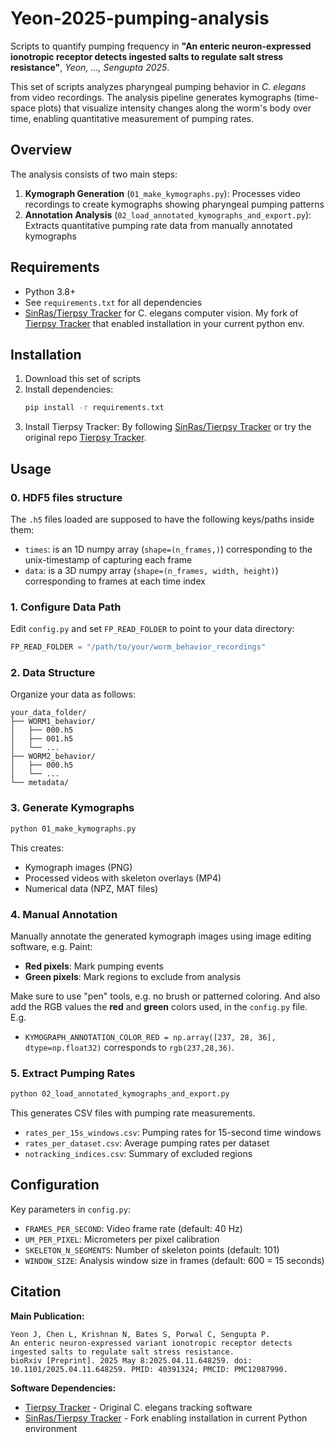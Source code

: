 # Yeon-2025-pumping-analysis
Scripts to quantify pumping frequency in **"An enteric neuron-expressed ionotropic receptor detects ingested salts to regulate salt stress resistance"**, *Yeon, ..., Sengupta 2025*.

This set of scripts analyzes pharyngeal pumping behavior in *C. elegans* from video recordings. The analysis pipeline generates kymographs (time-space plots) that visualize intensity changes along the worm's body over time, enabling quantitative measurement of pumping rates.

## Overview

The analysis consists of two main steps:

1. **Kymograph Generation** (`01_make_kymographs.py`): Processes video recordings to create kymographs showing pharyngeal pumping patterns
2. **Annotation Analysis** (`02_load_annotated_kymographs_and_export.py`): Extracts quantitative pumping rate data from manually annotated kymographs

## Requirements

- Python 3.8+
- See `requirements.txt` for all dependencies
- [SinRas/Tierpsy Tracker](https://github.com/SinRas/tierpsy-tracker) for C. elegans computer vision. My fork of [Tierpsy Tracker](https://github.com/Tierpsy/tierpsy-tracker) that enabled installation in your current python env.


## Installation

1. Download this set of scripts
2. Install dependencies:
   ```bash
   pip install -r requirements.txt
   ```
3. Install Tierpsy Tracker:
   By following [SinRas/Tierpsy Tracker](https://github.com/SinRas/tierpsy-tracker) or try the original repo [Tierpsy Tracker](https://github.com/Tierpsy/tierpsy-tracker).

## Usage

### 0. HDF5 files structure

The `.h5` files loaded are supposed to have the following keys/paths inside them:

- `times`: is an 1D numpy array (`shape=(n_frames,)`) corresponding to the unix-timestamp of capturing each frame
- `data`: is a 3D numpy array (`shape=(n_frames, width, height)`) corresponding to frames at each time index

### 1. Configure Data Path

Edit `config.py` and set `FP_READ_FOLDER` to point to your data directory:

```python
FP_READ_FOLDER = "/path/to/your/worm_behavior_recordings"
```

### 2. Data Structure

Organize your data as follows:
```
your_data_folder/
├── WORM1_behavior/
│   ├── 000.h5
│   ├── 001.h5
│   └── ...
├── WORM2_behavior/
│   ├── 000.h5
│   └── ...
└── metadata/
```

### 3. Generate Kymographs

```bash
python 01_make_kymographs.py
```

This creates:
- Kymograph images (PNG)
- Processed videos with skeleton overlays (MP4)
- Numerical data (NPZ, MAT files)

### 4. Manual Annotation

Manually annotate the generated kymograph images using image editing software, e.g. Paint:
- **Red pixels**: Mark pumping events
- **Green pixels**: Mark regions to exclude from analysis

Make sure to use "pen" tools, e.g. no brush or patterned coloring. And also add the RGB values the **red** and **green** colors used, in the `config.py` file. E.g.
- `KYMOGRAPH_ANNOTATION_COLOR_RED = np.array([237, 28, 36], dtype=np.float32)` corresponds to `rgb(237,28,36)`.

### 5. Extract Pumping Rates

```bash
python 02_load_annotated_kymographs_and_export.py
```

This generates CSV files with pumping rate measurements.

- `rates_per_15s_windows.csv`: Pumping rates for 15-second time windows
- `rates_per_dataset.csv`: Average pumping rates per dataset
- `notracking_indices.csv`: Summary of excluded regions

## Configuration

Key parameters in `config.py`:
- `FRAMES_PER_SECOND`: Video frame rate (default: 40 Hz)
- `UM_PER_PIXEL`: Micrometers per pixel calibration
- `SKELETON_N_SEGMENTS`: Number of skeleton points (default: 101)
- `WINDOW_SIZE`: Analysis window size in frames (default: 600 = 15 seconds)

## Citation

**Main Publication:**
```
Yeon J, Chen L, Krishnan N, Bates S, Porwal C, Sengupta P.
An enteric neuron-expressed variant ionotropic receptor detects ingested salts to regulate salt stress resistance.
bioRxiv [Preprint]. 2025 May 8:2025.04.11.648259. doi: 10.1101/2025.04.11.648259. PMID: 40391324; PMCID: PMC12087990.
```

**Software Dependencies:**
- [Tierpsy Tracker](https://github.com/Tierpsy/tierpsy-tracker) - Original C. elegans tracking software
- [SinRas/Tierpsy Tracker](https://github.com/SinRas/tierpsy-tracker) - Fork enabling installation in current Python environment


